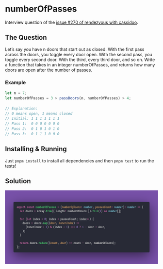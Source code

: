 # numberOfPasses

Interview question of the [issue #270 of rendezvous with cassidoo](https://buttondown.email/cassidoo/archive/i-never-regretted-what-i-turned-down-angela/).

## The Question

Let’s say you have n doors that start out as closed. With the first pass across the doors, you
toggle every door open. With the second pass, you toggle every second door. With the third, every
third door, and so on. Write a function that takes in an integer numberOfPasses, and returns how
many doors are open after the number of passes.

### Example

```js
let n = 7;
let numberOfPasses = 3 > passDoors(n, numberOfPasses) > 4;

// Explanation:
// 0 means open, 1 means closed
// Initial: 1 1 1 1 1 1 1
// Pass 1:  0 0 0 0 0 0 0
// Pass 2:  0 1 0 1 0 1 0
// Pass 3:  0 1 1 1 0 0 0
```

## Installing & Running

Just `pnpm install` to install all dependencies and then `pnpm test` to run the tests!

## Solution

![Code Polaroid](./code.png)
